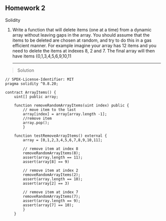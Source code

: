 ## Homework 2

Solidity

1.  Write a function that will delete items (one at a
    time) from a dynamic array without leaving
    gaps in the array. You should assume that the
    items to be deleted are chosen at random, and
    try to do this in a gas efficient manner.
    For example imagine your array has 12 items
    and you need to delete the items at indexes 8,
    2 and 7.
    The final array will then have items
    {0,1,3,4,5,6,9,10,11

    ***

> Solution

```solidity
// SPDX-License-Identifier: MIT
pragma solidity ^0.8.20;

contract ArrayItems() {
    uint[] public array;

    function removeRandomArrayItems(uint index) public {
        // move item to the last
        array[index] = array[array.length -1];
        //remove item
        array.pop();
        }

    function testRemoveArrayItems() external {
        array = [0,1,2,3,4,5,6,7,8,9,10,11];

        // remove item at index 8
        removeRandomArrayItems(8);
        assert(array.length == 11);
        assert(array[8] == 9)

        // remove item at index 2
        removeRandomArrayItems(2);
        assert(array.length == 10);
        assert(array[2] == 3)

        // remove item at index 7
        removeRandomArrayItems(7);
        assert(array.length == 9);
        assert(array[7] == 10);
        }
    }
```
